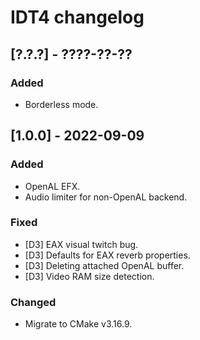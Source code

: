# IDT4 changelog


## [?.?.?] - ????-??-??
### Added
- Borderless mode.


## [1.0.0] - 2022-09-09
### Added
- OpenAL EFX.
- Audio limiter for non-OpenAL backend.

### Fixed
- [D3] EAX visual twitch bug.
- [D3] Defaults for EAX reverb properties.
- [D3] Deleting attached OpenAL buffer.
- [D3] Video RAM size detection.

### Changed
- Migrate to CMake v3.16.9.
